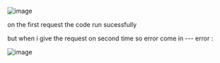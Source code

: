 ![image](https://user-images.githubusercontent.com/97091625/176036550-c73e540a-2fab-414b-a82e-0c20e2a7d708.png)

on the first request the code run sucessfully 

but when i give the request on second time so error come in --- error :

![image](https://user-images.githubusercontent.com/97091625/176036775-2b758e6e-c7fc-4729-9dfe-4b5f4cc82f82.png)




